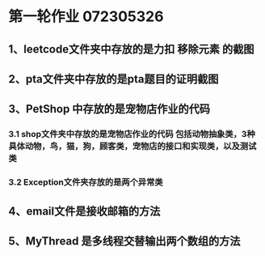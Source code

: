 # 第一轮作业 072305326
## 1、leetcode文件夹中存放的是力扣 移除元素 的截图
## 2、pta文件夹中存放的是pta题目的证明截图
## 3、PetShop 中存放的是宠物店作业的代码 
### 3.1 shop文件夹中存放的是宠物店作业的代码 包括动物抽象类，3种具体动物，鸟，猫，狗，顾客类，宠物店的接口和实现类，以及测试类 
### 3.2 Exception文件夹存放的是两个异常类
## 4、email文件是接收邮箱的方法
## 5、MyThread 是多线程交替输出两个数组的方法

